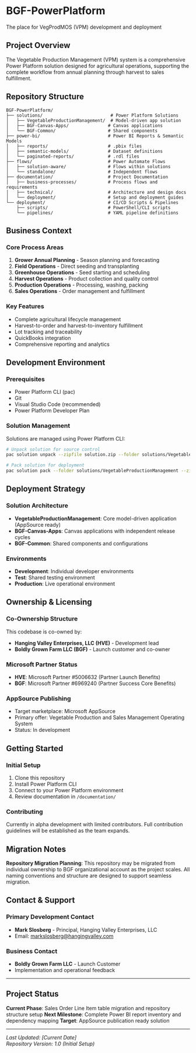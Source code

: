 # BGF-PowerPlatform
The place for VegProdMOS (VPM) development and deployment

## Project Overview

The Vegetable Production Management (VPM) system is a comprehensive Power Platform solution designed for agricultural operations, supporting the complete workflow from annual planning through harvest to sales fulfillment.

## Repository Structure

```
BGF-PowerPlatform/
├── solutions/                          # Power Platform Solutions
│   ├── VegetableProductionManagement/  # Model-driven app solution
│   ├── BGF-Canvas-Apps/               # Canvas applications
│   └── BGF-Common/                    # Shared components
├── power-bi/                          # Power BI Reports & Semantic Models
│   ├── reports/                       # .pbix files
│   ├── semantic-models/               # Dataset definitions
│   └── paginated-reports/             # .rdl files
├── flows/                             # Power Automate Flows
│   ├── solution-aware/                # Flows within solutions
│   └── standalone/                    # Independent flows
├── documentation/                     # Project Documentation
│   ├── business-processes/            # Process flows and requirements
│   ├── technical/                     # Architecture and design docs
│   └── deployment/                    # Setup and deployment guides
└── deployment/                        # CI/CD Scripts & Pipelines
    ├── scripts/                       # PowerShell/CLI scripts
    └── pipelines/                     # YAML pipeline definitions
```

## Business Context

### Core Process Areas
1. **Grower Annual Planning** - Season planning and forecasting
2. **Field Operations** - Direct seeding and transplanting
3. **Greenhouse Operations** - Seed starting and scheduling  
4. **Harvest Operations** - Product collection and quality control
5. **Production Operations** - Processing, washing, packing
6. **Sales Operations** - Order management and fulfillment

### Key Features
- Complete agricultural lifecycle management
- Harvest-to-order and harvest-to-inventory fulfillment
- Lot tracking and traceability
- QuickBooks integration
- Comprehensive reporting and analytics

## Development Environment

### Prerequisites
- Power Platform CLI (pac)
- Git
- Visual Studio Code (recommended)
- Power Platform Developer Plan

### Solution Management
Solutions are managed using Power Platform CLI:
```bash
# Unpack solution for source control
pac solution unpack --zipfile solution.zip --folder solutions/VegetableProductionManagement

# Pack solution for deployment  
pac solution pack --folder solutions/VegetableProductionManagement --zipfile solution.zip
```

## Deployment Strategy

### Solution Architecture
- **VegetableProductionManagement**: Core model-driven application (AppSource ready)
- **BGF-Canvas-Apps**: Canvas applications with independent release cycles
- **BGF-Common**: Shared components and configurations

### Environments
- **Development**: Individual developer environments
- **Test**: Shared testing environment
- **Production**: Live operational environment

## Ownership & Licensing

### Co-Ownership Structure
This codebase is co-owned by:
- **Hanging Valley Enterprises, LLC (HVE)** - Development lead
- **Boldly Grown Farm LLC (BGF)** - Launch customer and co-owner

### Microsoft Partner Status
- **HVE**: Microsoft Partner #5006632 (Partner Launch Benefits)
- **BGF**: Microsoft Partner #6969240 (Partner Success Core Benefits)

### AppSource Publishing
- Target marketplace: Microsoft AppSource
- Primary offer: Vegetable Production and Sales Management Operating System
- Status: In development

## Getting Started

### Initial Setup
1. Clone this repository
2. Install Power Platform CLI
3. Connect to your Power Platform environment
4. Review documentation in `/documentation/`

### Contributing
Currently in alpha development with limited contributors. Full contribution guidelines will be established as the team expands.

## Migration Notes

**Repository Migration Planning**: This repository may be migrated from individual ownership to BGF organizational account as the project scales. All naming conventions and structure are designed to support seamless migration.

## Contact & Support

### Primary Development Contact
- **Mark Slosberg** - Principal, Hanging Valley Enterprises, LLC
- Email: markslosberg@hangingvalley.com

### Business Contact  
- **Boldly Grown Farm LLC** - Launch Customer
- Implementation and operational feedback

---

## Project Status

**Current Phase**: Sales Order Line Item table migration and repository structure setup
**Next Milestone**: Complete Power BI report inventory and dependency mapping
**Target**: AppSource publication ready solution

---

*Last Updated: [Current Date]*  
*Repository Version: 1.0 (Initial Setup)*
